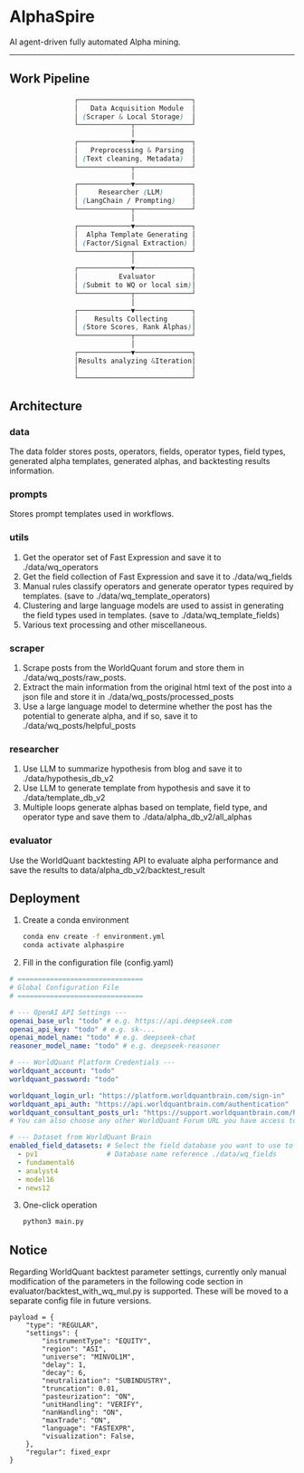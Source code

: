 # AlphaSpire

AI agent-driven fully automated Alpha mining.

-----

## Work Pipeline

```scss
                ┌────────────────────────────┐
                │   Data Acquisition Module  │
                │ (Scraper & Local Storage)  │
                └─────────────┬──────────────┘
                              │
                ┌─────────────▼──────────────┐
                │   Preprocessing & Parsing  │
                │ (Text cleaning, Metadata)  │
                └─────────────┬──────────────┘
                              │
                ┌─────────────▼──────────────┐
                │     Researcher (LLM)       │
                │ (LangChain / Prompting)    │
                └─────────────┬──────────────┘
                              │
                ┌─────────────▼──────────────┐
                │  Alpha Template Generating │
                │ (Factor/Signal Extraction) │
                └─────────────┬──────────────┘
                              │
                ┌─────────────▼──────────────┐
                │          Evaluator         │
                │ (Submit to WQ or local sim)│
                └─────────────┬──────────────┘
                              │
                ┌─────────────▼──────────────┐
                │    Results Collecting      │
                │ (Store Scores, Rank Alphas)│
                └─────────────┬──────────────┘
                              │
                ┌─────────────▼──────────────┐
                │Results analyzing &Iteration│
                │                            │
                └────────────────────────────┘
```

## Architecture
### data
The data folder stores posts, operators, fields, operator types, field types, generated alpha templates, generated alphas, and backtesting results information.

### prompts
Stores prompt templates used in workflows.

### utils
1. Get the operator set of Fast Expression and save it to ./data/wq_operators
2. Get the field collection of Fast Expression and save it to ./data/wq_fields
3. Manual rules classify operators and generate operator types required by templates. (save to ./data/wq_template_operators)
4. Clustering and large language models are used to assist in generating the field types used in templates. (save to ./data/wq_template_fields)
5. Various text processing and other miscellaneous.

### scraper
1. Scrape posts from the WorldQuant forum and store them in ./data/wq_posts/raw_posts.
2. Extract the main information from the original html text of the post into a json file and store it in ./data/wq_posts/processed_posts
3. Use a large language model to determine whether the post has the potential to generate alpha, and if so, save it to ./data/wq_posts/helpful_posts

### researcher
1. Use LLM to summarize hypothesis from blog and save it to ./data/hypothesis_db_v2
2. Use LLM to generate template from hypothesis and save it to ./data/template_db_v2
3. Multiple loops generate alphas based on template, field type, and operator type and save them to ./data/alpha_db_v2/all_alphas

### evaluator
Use the WorldQuant backtesting API to evaluate alpha performance and save the results to data/alpha_db_v2/backtest_result


## Deployment

1. Create a conda environment
    ```bash
    conda env create -f environment.yml
    conda activate alphaspire
    ```
2. Fill in the configuration file (config.yaml)
```yaml
# ===============================
# Global Configuration File
# ===============================

# --- OpenAI API Settings ---
openai_base_url: "todo" # e.g. https://api.deepseek.com
openai_api_key: "todo" # e.g. sk-...
openai_model_name: "todo" # e.g. deepseek-chat
reasoner_model_name: "todo" # e.g. deepseek-reasoner

# --- WorldQuant Platform Credentials ---
worldquant_account: "todo"
worldquant_password: "todo"

worldquant_login_url: "https://platform.worldquantbrain.com/sign-in"
worldquant_api_auth: "https://api.worldquantbrain.com/authentication"
worldquant_consultant_posts_url: "https://support.worldquantbrain.com/hc/en-us/community/topics/18910956638743-顾问专属中文论坛"
# You can also choose any other WorldQuant Forum URL you have access to.

# --- Dataset from WorldQuant Brain
enabled_field_datasets: # Select the field database you want to use to build alphas.
  - pv1                 # Database name reference ./data/wq_fields
  - fundamental6
  - analyst4
  - model16
  - news12   
```

3. One-click operation
    ```bash
    python3 main.py
    ```

## Notice

Regarding WorldQuant backtest parameter settings, currently only manual modification of the parameters in the following code section in evaluator/backtest_with_wq_mul.py is supported. 
These will be moved to a separate config file in future versions.

```
payload = {
    "type": "REGULAR",
    "settings": {
        "instrumentType": "EQUITY",
        "region": "ASI",
        "universe": "MINVOL1M",
        "delay": 1,
        "decay": 6,
        "neutralization": "SUBINDUSTRY",
        "truncation": 0.01,
        "pasteurization": "ON",
        "unitHandling": "VERIFY",
        "nanHandling": "ON",
        "maxTrade": "ON",
        "language": "FASTEXPR",
        "visualization": False,
    },
    "regular": fixed_expr
}
```
